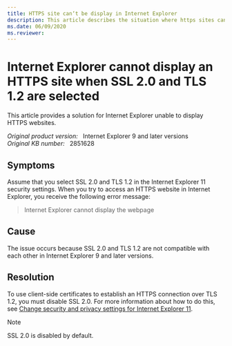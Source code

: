 ```yaml
---
title: HTTPS site can‘t be display in Internet Explorer
description: This article describes the situation where https sites can't be displayed in Internet Explorer when SSL 2.0 and TLS 1.2 are loaded.
ms.date: 06/09/2020
ms.reviewer: 
---
```

# Internet Explorer cannot display an HTTPS site when SSL 2.0 and TLS 1.2 are selected

This article provides a solution for Internet Explorer unable to display HTTPS websites.

_Original product version:_ &nbsp; Internet Explorer 9 and later versions  
_Original KB number:_ &nbsp; 2851628

## Symptoms

Assume that you select SSL 2.0 and TLS 1.2 in the Internet Explorer 11 security settings. When you try to access an HTTPS website in Internet Explorer, you receive the following error message:
> Internet Explorer cannot display the webpage

## Cause

The issue occurs because SSL 2.0 and TLS 1.2 are not compatible with each other in Internet Explorer 9 and later versions.

## Resolution

To use client-side certificates to establish an HTTPS connection over TLS 1.2, you must disable SSL 2.0. For more information about how to do this, see [Change security and privacy settings for Internet Explorer 11](https://support.microsoft.com/help/17479/windows-internet-explorer-11-change-security-privacy-settings).

> [!NOTE]
> SSL 2.0 is disabled by default.
